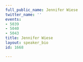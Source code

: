 ```yaml
---
full_public_name: Jennifer Wiese
twitter_name: ''
events:
- 5039
- 5040
- 5043
title: Jennifer Wiese
layout: speaker_bio
id: 1668

---
```


